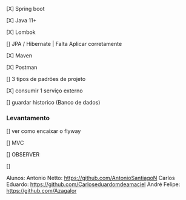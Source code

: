 [X] Spring boot

[X] Java 11+

[X] Lombok

[] JPA / Hibernate | Falta Aplicar corretamente

[X] Maven

[X] Postman

[] 3 tipos de padrões de projeto

[X] consumir 1 serviço externo

[] guardar historico (Banco de dados)

### Levantamento

[] ver como encaixar o flyway

[] MVC

[] OBSERVER

[] 


Alunos:
Antonio Netto: https://github.com/AntonioSantiagoN
Carlos Eduardo: https://github.com/Carloseduardomdeamaciel
André Felipe: https://github.com/Azagalor
